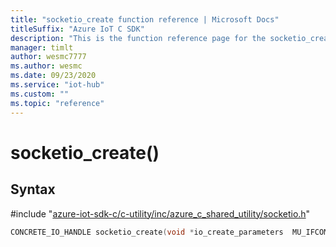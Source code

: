 ```yaml
---                             
title: "socketio_create function reference | Microsoft Docs" 
titleSuffix: "Azure IoT C SDK"            
description: "This is the function reference page for the socketio_create() function in the Azure IoT C SDK. This SDK is used with Azure IoT Hub and Azure IoT Hub Device Provisioning Service"            
manager: timlt                 
author: wesmc7777              
ms.author: wesmc               
ms.date: 09/23/2020                    
ms.service: "iot-hub"             
ms.custom: ""                
ms.topic: "reference"        
---                            
```


# socketio_create()

## Syntax

\#include "[azure-iot-sdk-c/c-utility/inc/azure_c_shared_utility/socketio.h](../socketio-h.md)"  
```C
CONCRETE_IO_HANDLE socketio_create(void *io_create_parameters  MU_IFCOMMA2);
```

